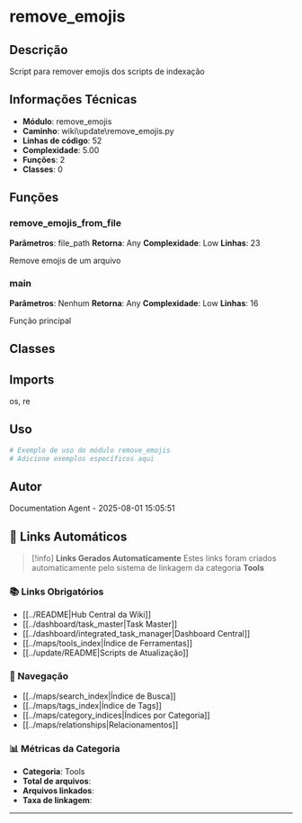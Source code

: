 # remove_emojis

## Descrição

Script para remover emojis dos scripts de indexação

## Informações Técnicas

- **Módulo**: remove_emojis
- **Caminho**: wiki\update\remove_emojis.py
- **Linhas de código**: 52
- **Complexidade**: 5.00
- **Funções**: 2
- **Classes**: 0

## Funções

### remove_emojis_from_file

**Parâmetros**: file_path
**Retorna**: Any
**Complexidade**: Low
**Linhas**: 23

Remove emojis de um arquivo

### main

**Parâmetros**: Nenhum
**Retorna**: Any
**Complexidade**: Low
**Linhas**: 16

Função principal

## Classes

## Imports

os, re

## Uso

```python
# Exemplo de uso do módulo remove_emojis
# Adicione exemplos específicos aqui
```

## Autor

Documentation Agent - 2025-08-01 15:05:51

## 🔗 **Links Automáticos**

> [!info] **Links Gerados Automaticamente**
> Estes links foram criados automaticamente pelo sistema de linkagem da categoria **Tools**

### **📚 Links Obrigatórios**
- [[../README|Hub Central da Wiki]]
- [[../dashboard/task_master|Task Master]]
- [[../dashboard/integrated_task_manager|Dashboard Central]]
- [[../maps/tools_index|Índice de Ferramentas]]
- [[../update/README|Scripts de Atualização]]

### **🧭 Navegação**
- [[../maps/search_index|Índice de Busca]]
- [[../maps/tags_index|Índice de Tags]]
- [[../maps/category_indices|Índices por Categoria]]
- [[../maps/relationships|Relacionamentos]]

### **📊 Métricas da Categoria**
- **Categoria**: Tools
- **Total de arquivos**: <!-- Contador automático -->
- **Arquivos linkados**: <!-- Contador automático -->
- **Taxa de linkagem**: <!-- Percentual automático -->

---

